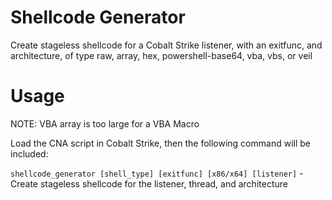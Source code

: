 # Shellcode Generator

Create stageless shellcode for a Cobalt Strike listener, with an exitfunc, and architecture, of type raw, array, hex, powershell-base64, vba, vbs, or veil


# Usage

NOTE: VBA array is too large for a VBA Macro

Load the CNA script in Cobalt Strike, then the following command will be included:

`shellcode_generator [shell_type] [exitfunc] [x86/x64] [listener]` - Create stageless shellcode for the listener, thread, and architecture
